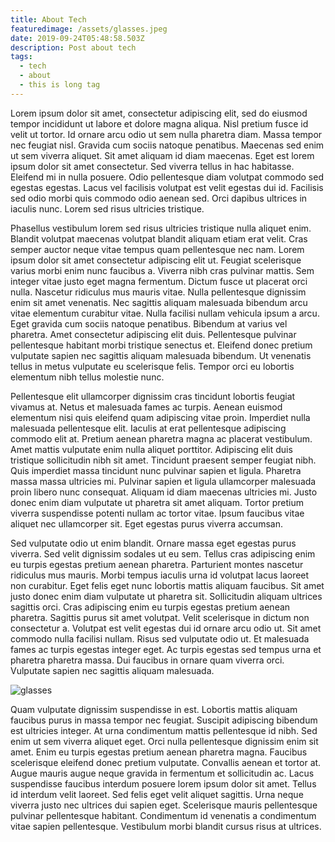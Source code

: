 ```yaml
---
title: About Tech
featuredimage: /assets/glasses.jpeg
date: 2019-09-24T05:48:58.503Z
description: Post about tech
tags:
  - tech
  - about
  - this is long tag
---
```

Lorem ipsum dolor sit amet, consectetur adipiscing elit, sed do eiusmod tempor incididunt ut labore et dolore magna aliqua. Nisl pretium fusce id velit ut tortor. Id ornare arcu odio ut sem nulla pharetra diam. Massa tempor nec feugiat nisl. Gravida cum sociis natoque penatibus. Maecenas sed enim ut sem viverra aliquet. Sit amet aliquam id diam maecenas. Eget est lorem ipsum dolor sit amet consectetur. Sed viverra tellus in hac habitasse. Eleifend mi in nulla posuere. Odio pellentesque diam volutpat commodo sed egestas egestas. Lacus vel facilisis volutpat est velit egestas dui id. Facilisis sed odio morbi quis commodo odio aenean sed. Orci dapibus ultrices in iaculis nunc. Lorem sed risus ultricies tristique.



Phasellus vestibulum lorem sed risus ultricies tristique nulla aliquet enim. Blandit volutpat maecenas volutpat blandit aliquam etiam erat velit. Cras semper auctor neque vitae tempus quam pellentesque nec nam. Lorem ipsum dolor sit amet consectetur adipiscing elit ut. Feugiat scelerisque varius morbi enim nunc faucibus a. Viverra nibh cras pulvinar mattis. Sem integer vitae justo eget magna fermentum. Dictum fusce ut placerat orci nulla. Nascetur ridiculus mus mauris vitae. Nulla pellentesque dignissim enim sit amet venenatis. Nec sagittis aliquam malesuada bibendum arcu vitae elementum curabitur vitae. Nulla facilisi nullam vehicula ipsum a arcu. Eget gravida cum sociis natoque penatibus. Bibendum at varius vel pharetra. Amet consectetur adipiscing elit duis. Pellentesque pulvinar pellentesque habitant morbi tristique senectus et. Eleifend donec pretium vulputate sapien nec sagittis aliquam malesuada bibendum. Ut venenatis tellus in metus vulputate eu scelerisque felis. Tempor orci eu lobortis elementum nibh tellus molestie nunc.



Pellentesque elit ullamcorper dignissim cras tincidunt lobortis feugiat vivamus at. Netus et malesuada fames ac turpis. Aenean euismod elementum nisi quis eleifend quam adipiscing vitae proin. Imperdiet nulla malesuada pellentesque elit. Iaculis at erat pellentesque adipiscing commodo elit at. Pretium aenean pharetra magna ac placerat vestibulum. Amet mattis vulputate enim nulla aliquet porttitor. Adipiscing elit duis tristique sollicitudin nibh sit amet. Tincidunt praesent semper feugiat nibh. Quis imperdiet massa tincidunt nunc pulvinar sapien et ligula. Pharetra massa massa ultricies mi. Pulvinar sapien et ligula ullamcorper malesuada proin libero nunc consequat. Aliquam id diam maecenas ultricies mi. Justo donec enim diam vulputate ut pharetra sit amet aliquam. Tortor pretium viverra suspendisse potenti nullam ac tortor vitae. Ipsum faucibus vitae aliquet nec ullamcorper sit. Eget egestas purus viverra accumsan.



Sed vulputate odio ut enim blandit. Ornare massa eget egestas purus viverra. Sed velit dignissim sodales ut eu sem. Tellus cras adipiscing enim eu turpis egestas pretium aenean pharetra. Parturient montes nascetur ridiculus mus mauris. Morbi tempus iaculis urna id volutpat lacus laoreet non curabitur. Eget felis eget nunc lobortis mattis aliquam faucibus. Sit amet justo donec enim diam vulputate ut pharetra sit. Sollicitudin aliquam ultrices sagittis orci. Cras adipiscing enim eu turpis egestas pretium aenean pharetra. Sagittis purus sit amet volutpat. Velit scelerisque in dictum non consectetur a. Volutpat est velit egestas dui id ornare arcu odio ut. Sit amet commodo nulla facilisi nullam. Risus sed vulputate odio ut. Et malesuada fames ac turpis egestas integer eget. Ac turpis egestas sed tempus urna et pharetra pharetra massa. Dui faucibus in ornare quam viverra orci. Vulputate sapien nec sagittis aliquam malesuada.



![glasses](/assets/glasses.jpeg "glasses image")

Quam vulputate dignissim suspendisse in est. Lobortis mattis aliquam faucibus purus in massa tempor nec feugiat. Suscipit adipiscing bibendum est ultricies integer. At urna condimentum mattis pellentesque id nibh. Sed enim ut sem viverra aliquet eget. Orci nulla pellentesque dignissim enim sit amet. Enim eu turpis egestas pretium aenean pharetra magna. Faucibus scelerisque eleifend donec pretium vulputate. Convallis aenean et tortor at. Augue mauris augue neque gravida in fermentum et sollicitudin ac. Lacus suspendisse faucibus interdum posuere lorem ipsum dolor sit amet. Tellus id interdum velit laoreet. Sed felis eget velit aliquet sagittis. Urna neque viverra justo nec ultrices dui sapien eget. Scelerisque mauris pellentesque pulvinar pellentesque habitant. Condimentum id venenatis a condimentum vitae sapien pellentesque. Vestibulum morbi blandit cursus risus at ultrices.
